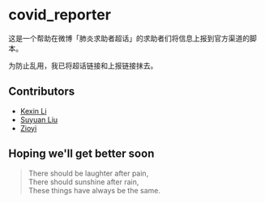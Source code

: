 # covid_reporter

这是一个帮助在微博「肺炎求助者超话」的求助者们将信息上报到官方渠道的脚本。

为防止乱用，我已将超话链接和上报链接抹去。

## Contributors

- [Kexin Li](https://github.com/Kexin-Li)
- [Suyuan Liu](https://github.com/SuyuanLiu)
- [Zioyi](https://github.com/Zioyi)

## Hoping we'll get better soon

> There should be laughter after pain, <br/>
> There should sunshine after rain, <br/>
> These things have always be the same.
